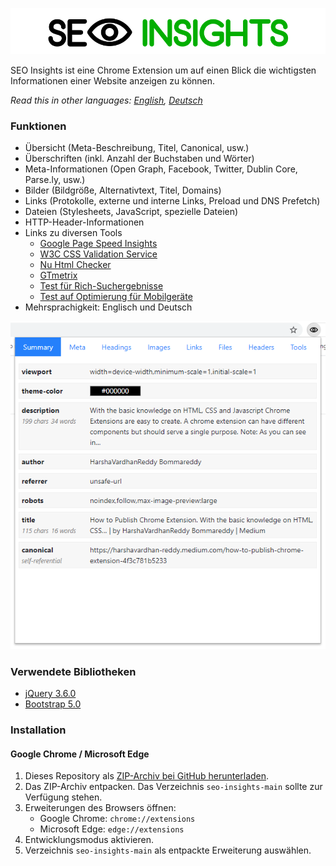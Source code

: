 ![](img/seo-insights-header.png)

SEO Insights ist eine Chrome Extension um auf einen Blick die wichtigsten Informationen einer Website anzeigen zu können.

*Read this in other languages: [English](README.md), [Deutsch](README.de.md)*

### Funktionen

* Übersicht (Meta-Beschreibung, Titel, Canonical, usw.)
* Überschriften (inkl. Anzahl der Buchstaben und Wörter)
* Meta-Informationen (Open Graph, Facebook, Twitter, Dublin Core, Parse.ly, usw.)
* Bilder (Bildgröße, Alternativtext, Titel, Domains)
* Links (Protokolle, externe und interne Links, Preload und DNS Prefetch)
* Dateien (Stylesheets, JavaScript, spezielle Dateien)
* HTTP-Header-Informationen
* Links zu diversen Tools
  - [Google Page Speed Insights](https://developers.google.com/speed/pagespeed/insights/)
  - [W3C CSS Validation Service](https://jigsaw.w3.org/css-validator/)
  - [Nu Html Checker](https://validator.w3.org/nu/)
  - [GTmetrix](https://gtmetrix.com/)
  - [Test für Rich-Suchergebnisse](https://search.google.com/test/rich-results)
  - [Test auf Optimierung für Mobilgeräte](https://search.google.com/test/mobile-friendly)
* Mehrsprachigkeit: Englisch und Deutsch

![](img/seo-insights-summary.png)

### Verwendete Bibliotheken

* [jQuery 3.6.0](https://jquery.com/)
* [Bootstrap 5.0](https://getbootstrap.com/docs/5.0/getting-started/introduction/)

### Installation

#### Google Chrome / Microsoft  Edge

 1. Dieses Repository als [ZIP-Archiv bei GitHub herunterladen](https://github.com/SEO-Insights/seo-insights/archive/main.zip).
 2. Das ZIP-Archiv entpacken. Das Verzeichnis `seo-insights-main` sollte zur Verfügung stehen.
 3. Erweiterungen des Browsers öffnen:
    - Google Chrome: `chrome://extensions`
    - Microsoft Edge: `edge://extensions`
  4. Entwicklungsmodus aktivieren.
  5. Verzeichnis `seo-insights-main` als entpackte Erweiterung auswählen.